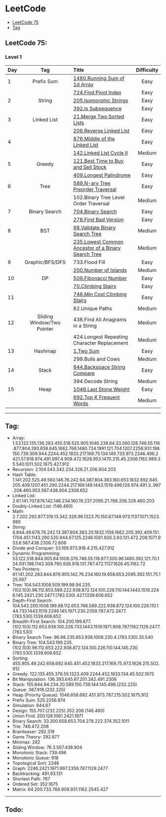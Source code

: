 # LeetCode

- [LeetCode 75](#leetcode-75)
- [Tag](#tag)

## LeetCode 75:

### Level 1

| Day |            Tag             | Title                                                | Difficulty |
| :-- | :------------------------: | :--------------------------------------------------- | :--------: |
| 1   |         Prefix Sum         | [1480.Running Sum of 1d Array]                       |    Easy    |
|     |                            | [724.Find Pivot Index]                               |    Easy    |
| 2   |           String           | [205.Isomorphic Strings]                             |    Easy    |
|     |                            | [392.Is Subsequence]                                 |    Easy    |
| 3   |        Linked List         | [21.Merge Two Sorted Lists]                          |    Easy    |
|     |                            | [206.Reverse Linked List]                            |    Easy    |
| 4   |                            | [876.Middle of the Linked List]                      |    Easy    |
|     |                            | [142.Linked List Cycle II]                           |   Medium   |
| 5   |           Greedy           | [121.Best Time to Buy and Sell Stock]                |    Easy    |
|     |                            | [409.Longest Palindrome]                             |    Easy    |
| 6   |            Tree            | [589.N-ary Tree Preorder Traversal]                  |    Easy    |
|     |                            | 102.Binary Tree Level Order Traversal                |   Medium   |
| 7   |       Binary Search        | [704.Binary Search]                                  |    Easy    |
|     |                            | [278.First Bad Version]                              |    Easy    |
| 8   |            BST             | [98.Validate Binary Search Tree]                     |   Medium   |
|     |                            | [235.Lowest Common Ancestor of a Binary Search Tree] |   Medium   |
| 9   |      Graphic/BFS/DFS       | 733.Flood Fill                                       |    Easy    |
|     |                            | [200.Number of Islands]                              |   Medium   |
| 10  |             DP             | [509.Fibonacci Number]                               |    Easy    |
|     |                            | [70.Climbing Stairs]                                 |    Easy    |
| 11  |                            | [746.Min Cost Climbing Stairs]                       |    Easy    |
|     |                            | 62.Unique Paths                                      |   Medium   |
| 12  | Sliding Window/Two Pointer | 438.Find All Anagrams in a String                    |   Medium   |
|     |                            | 424.Longest Repeating Character Replacement          |   Medium   |
| 13  |          Hashmap           | [1.Two Sum]                                          |    Easy    |
|     |                            | 299.Bulls and Cows                                   |   Medium   |
| 14  |           Stack            | [844.Backspace String Compare]                       |    Easy    |
|     |                            | 394.Decode String                                    |   Medium   |
| 15  |            Heap            | [1046.Last Stone Weight]                             |    Easy    |
|     |                            | [692.Top K Frequent Words]                           |   Medium   |

---

## Tag:

- Array: 1.53.122.135.136.283.455.518.525.905.1046.238.64.33.560.128.746.55.118.877.804.393.658.645.1662.766.1480.724.1991.121.704.1207.2256.931.198.150.739.309.944.2244.452.1833.217.169.75.134.149.733.973.2246.496.2421.57.918.974.491.997.4.909.472.1626.953.1470.215.45.2306.1162.989.35.540.1011.502.1675.427.912
- Recursion: 2.104.543.342.234.326.21.206.904.203
- Hash Table: 1.141.202.525.49.560.146.76.242.94.387.804.383.160.653.1832.692.645.205.409.1207.451.290.2244.217.169.149.1443.1519.496.128.974.491.3..997.208.460.953.567.438.904.2306.652
- Linked List: 2.61.141.707.876.142.146.234.160.19.237.2095.21.766.206.328.460.203
- Doubly-Linked List: (146.460)
- Math: 2.7.202.292.877.319.13.342.326.96.1323.70.150.67.149.973.1137.1071.1523.989
- String: 8.844.49.678.76.242.13.387.804.383.20.1832.1108.1662.205.392.409.151.1704.451.1143.290.520.944.67.125.2246.1061.926.3.93.131.472.208.1071.953.6.567.438.2306.72.606
- Divide and Conquer: 53.169.973.918.4.215.427.912
- Dynamic Programming: 53.122.518.844.905.64.1008.376.746.55.118.877.300.96.1480.392.121.70.124.931.198.1143.309.790.926.918.131.787.472.1137.1626.45.1162.72
- Two Pointers: 61.141.202.283.844.876.905.142.76.234.160.19.658.653.2095.392.151.75.125.567
- Tree: 104.543.1008.509.199.98.94.235.(102.103).96.112.653.589.222.938.872.124.100.226.110.144.1443.1519.2246.145.2421.230.2477.(783.530).427.1339.606.652
- Depth-First Search: 104.543.200.1008.199.98.112.653.766.589.222.938.872.124.100.226.110.144.733.1443.1519.2246.145.1971.230.2359.787.472.2477.(783.530).1339.606.652
- Breadth-First Search: 104.200.199.877.(102.103).112.653.938.100.226.733.1443.1519.1971.909.787.1162.1129.2477.(783.530)
- Binary Search Tree: 96.98.235.653.938.1008.230.4.(783.530).35.540
- Binary Tree: 104.543.199.235.(102.103).96.112.653.222.938.872.124.100.226.110.144.145.230.(783.530).1339.606.652
- Sorting: 455.905.49.242.658.692.645.451.452.1833.217.169.75.973.1626.215.502.912
- Greedy: 122.135.455.376.55.1323.409.2244.452.1833.134.45.502.1675
- Bit Manipulation: 136.393.645.67.201.342.491.2306
- Stack: 155.844.94.234.20.589.150.739.144.145.496.(232.225)
- Queue: 387.918.(232.225)
- Heap (Priority Queue): 1046.658.692.451.973.787.215.502.1675.912
- Prefix Sum: 525.2256.974
- Simulation: 844.67
- Design: 155.707.(232.225).352.208.(146.460)
- Union Find: 200.128.1061.2421.1971
- Binary Search: 33.300.658.653.704.278.222.374.352.1011
- Trie: 746.472.208
- Brainteaser: 292.319
- Game Theory: 292.877
- Minimax: 292
- Sliding Window: 76.3.567.438.904
- Monotonic Stack: 739.496
- Monotonic Queue: 918
- Topological Sort: 2246
- Graph: 2246.2421.1971.997.2359.787.1129.2477
- Backtracking: 491.93.131
- Shortest Path: 787
- Ordered Set: 352.1675
- Matrix: 64.200.733.766.909.931.1162.2545.427

---

## Todo:



[1480.running sum of 1d array]: complete/1480.running-sum-of-1-d-array.c
[724.find pivot index]: complete/724.find-pivot-index.c
[205.isomorphic strings]: complete/205.isomorphic-strings.c
[392.is subsequence]: complete/392.is-subsequence.c
[21.merge two sorted lists]: complete/21.merge-two-sorted-lists.c
[206.reverse linked list]: complete/206.reverse-linked-list.c
[876.middle of the linked list]: complete/876.middle-of-the-linked-list.c
[142.linked list cycle ii]: complete/142.linked-list-cycle-ii.c
[121.best time to buy and sell stock]: complete/121.best-time-to-buy-and-sell-stock.c
[409.longest palindrome]: complete/409.longest-palindrome.c
[589.N-ary Tree Preorder Traversal]: complete/589.n-ary-tree-preorder-traversal.c
[704.binary search]: complete/704.binary-search.c
[278.first bad version]: complete/278.first-bad-version.c
[98.validate binary search tree]: complete/98.validate-binary-search-tree.c
[235.lowest common ancestor of a binary search tree]: complete/235.lowest-common-ancestor-of-a-binary-search-tree.c
[200.Number of Islands]: complete/200.number-of-islands.c
[509.Fibonacci Number]: complete/509.fibonacci-number.c
[70.Climbing Stairs]: complete/70.climbing-stairs.c
[746.Min Cost Climbing Stairs]: complete/746.min-cost-climbing-stairs.c
[1.Two Sum]: complete/1.two-sum.c
[844.Backspace String Compare]: complete/844.backspace-string-compare.c
[1046.Last Stone Weight]: complete/1046.last-stone-weight.c
[692.Top K Frequent Words]: complete/692.top-k-frequent-words.c

